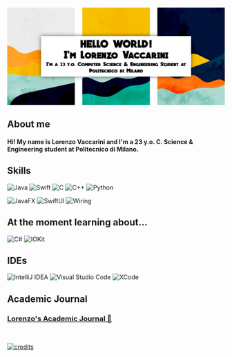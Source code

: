 <center>

![introImage](https://raw.githubusercontent.com/Vaccarini-Lorenzo/Vaccarini-Lorenzo/master/material/IntroImage.png)

</center>


## **About me**
#### Hi! My name is Lorenzo Vaccarini and I'm a 23 y.o. C. Science & Engineering student at Politecnico di Milano. <br />



## **Skills**
![Java](https://img.shields.io/badge/Java-purple?logo=Java&logoColor=white&style=for-the-badge)
![Swift](https://img.shields.io/badge/Swift-black?logo=swift&logoColor=red&style=for-the-badge)
![C](https://img.shields.io/badge/C-41a222?logo=C&logoColor=white&style=for-the-badge)
![C++](https://img.shields.io/badge/C++-1340bb?logo=Cplusplus&logoColor=white&style=for-the-badge)
![Python](https://img.shields.io/badge/python-blue?logo=python&logoColor=ffdd65&style=for-the-badge&logoWidth=)


![JavaFX](https://img.shields.io/badge/JavaFX-a000c5?logo=data%3Aimage%2Fpng%3Bbase64%2CiVBORw0KGgoAAAANSUhEUgAAACwAAAAfCAYAAACcai8CAAAH4ElEQVR42s1YBXQaSxT97u7u7u7ux75gdfc2qXtjOMRdfoDdhUWTYHGDaC2eeiPVeFK3KP8xy5bGSf%2F5wjn3rM7M3Tdv7n3DNZ7%2B9jWdvCmnsu5Rrb3iTXVB1bukvfJddLRVvqe2Vb5L5legI2DQUWWr%2FICwl8N1xbvQ9p3M0qpbr%2Fknf4bimnt5yozVXuGa%2FDlSYv90MXF0hkR5fKaEaJoJR0DTDAA60tfoGX1UNc%2BQwn2xsmlRMNkQrct47R8jG2uyvbYqSr%2BNzZU7WDyFg8HDHEye3MHkDwaLNzoYfAW0AfAxxwwx1hRjKnj0HyFbdvz07cvC1PuYPNzB5soAQA4II9KIqOIyGKMDkaU%2FdlGYpqzi2Lkb%2FxHC%2FgpLHJsncw2GuwYGoihy2BAoRgf6SPhgOK6M0eP%2FCNmCfS33zJFgFxFJBDkizebjjulC%2FNQcqbJ1TiBCixNznec0pO7zuQhE6xzAwiBVc4DCsugfISwlM35jodx05R8QniLABtbGJiUEazJfjDXbnkiwFjwhSy9%2B3Al5Ronz3HkPUPhEYlrRZcgz4VlW6RNY5tbHjYUV%2F4xC%2BMpNYTRR6og5FoeQB6JT8l%2B65v%2F2O366%2B7o1cfr9FFF60eCO1dEG%2BcH28%2BMuGEVa4at8PNWHS1h9ecp0fwGR4c9VWv3DDVk%2FejK%2BPKP4JQGR6sdTpfrzlKl%2BAhzOiXQ%2FLhzxVPtvwxpkVtc%2FOluMD1xJmA3wkZkWeDJgvLX44SURZIW7PY4UYo4Ubw3VZv0yWrv9bWevleqzv10QRNQxXfLJcPXB4csc4APbdPk7HxvWMDwl9wcOauAmPFWI9wnI9K89naWwpLwfwShOMXgESic2l1q8S8PUJVj29rtHahNltL%2B9IFS1l8VHRN3qw8UcS8LUlZHJee%2BOnL%2BYdS2TqxhEeJaE6IhMsT3tKeGiPYevWx%2BfHMYRYH0gaTAoFTGOQNHvR1jFubsarr%2Fy%2FRiz7SX4mDqQUUo2ASgV4XpxGFkXacp%2FddTBVkRqVbQ60FgSqq4t3Hv8lomsBWXu9vu9IrWZDDQ4DqAiNkOEnxepMn6i3wvVZ7%2B9JJQsRyaECMPRpe%2BLgjUHos2Fb49e4LSdvWFhsHoHa0hKzA3WtC4IIRULglXy%2BSGkfGEwIETtRrD73uoovUSdV36ns78QQ%2FbnsyTyi05b%2FgNArQfM4R2pKSk%2F1HZLclHto96R2mIWf7D5OFNpQRDZGKTJ%2BWl387lrx4jKtkdnS5VNzCGE6QWAjny33I0ESAMHD7cItx48dh3SdH3e%2BklcmSsv5UAYADYvIjOiV0UZaljO9HPXGyi6cyXKs3Em%2B5fjTmOgLvvzaSKsG6ZwGDGGh2ACpogUlwJU6az8PUeuq25ouh4MJ8NJZujMUYHB6ciia6dDxlsK3vYo7%2BCr13P4NEmqZqCj7TkwFMlF4bqaMKMdlZJ6W9nzYNNNjNH7QtY%2FW6JsEygzZnpEtrHj%2FHUbEowZdJFDrWzcMUmgcEDUB6aJCIcnmCoiBqDecEwTKgc2JRqT3cWUecFUkaJnKFE6sjNEinMiMp1jq6y73rNCvaj6vnmQ6FemAVuAO9bGp5AhhvzvQvS5HiEYxB%2Fe%2Fz4U2sSbbZ9edrCs0qeWRuiqh0cXhzpZeVakSpuaUb7XI7K0vLw8XUKcAcJ0GkC0VJfAMGb%2BXbs%2F0Hzi%2Bg3xKeFQQI0QYTm4INmmyCl%2FfkKdglf%2FcTl%2F%2BZTQg2Ic0RdW%2Fa0tTfPZ7mvB1rUcepENylsMQEna2rhku2X7nts96vTw6b5r18Wl%2BDC5bpFnAxaHaUrrOi%2FddLVktbay23z%2BNIdQuxKMVpFBoPV5sgDr9%2FkzySuzbPcN43Zs3996q3eEVs%2B6YppYUKyviNLLrpZsWtn%2Bm3zllo1TBE5SlEwCUEAmC7HuOUGqzj%2F4hLtAAswPwg9LtZmfjNt5lKnw2aXh2jomH1VWlJBDtAPwtOVXQ9ZYWnO9j8zInSbCL%2FyBCEE94ZJJSI3%2BzYmmwHhr4XegGr1ONXKaB11DgJ0XZpftHzvKQlXmN7MkSmQYtElMgpIuxmT7aqJk82obb4D1sHGaELtA7wfpLRZIZN%2BmRHMClrX9rgPt564NUBhDOHzqGUUcvTMQSGZ6jTnIFpllMYeukFzH2VK8L6%2B24f6JEvbBzLNgO3%2BGLg9p253Ex%2FuhzjCq8sruod9NKq66e0kIWclALujeLMwLVHYlWkveGnWQ1VHJ2KDFAKmxOi6laqJko832mdPFih7qo2UuQA4D%2Bc0ykyy3ct%2Ftw%2BU0%2F%2BsFQaqTtHXTsro8XFNsLq29d8SBloVryoaWlH5yS6CnRJ3TKybTWUD2Em3NtGSx%2BYqBdfFJOo1tx10jtd2%2B7%2Fj1%2FnLrkkkCvI%2BqR1ChhdJnfawhKmfngcFmUn2049Z5waozrCFiDoUQ0xOyDe1nrpVq0n6A7XwXzAxttYgsByK8MkpbYNy26%2B6x%2BlDlV98LilTIdOYzgOUiPVOiPBluyBu8jnLLdj27JFBWPU%2BC1cyT4AiLg4gava38GU8I67KKHlkXoTTOkRI1CyRKaE%2B4%2BpHXrIvWmomcnXd79reY%2FaVlwUTxXDGB%2BpgjBT5ieY1vLKkx5pbcNrjw6Tx7Q13XpRvruroR6jsm9ndSQ1fPDXUdl26s7%2BxGoPo6f2ND28nrJtJPfYeTR7ebB%2FRzqPPcoJT4C9PUGz2WKjCSAAAAAElFTkSuQmCC&style=for-the-badge)
![SwiftUI](https://img.shields.io/badge/SwiftUI-black?logo=Swift&logoColor=white&style=for-the-badge)
![Wiring](https://img.shields.io/badge/Wiring-red?logo=data%3Aimage%2Fpng%3Bbase64%2CiVBORw0KGgoAAAANSUhEUgAAACEAAAAdCAYAAAAkXAW5AAAF60lEQVR42tWWA5Bka7aF873A2LZt2%2FZc27Ztq%2Frabdu2baPQLFfq8P%2B31tw67e5sD1cgtWLHt3ky91%2BjdFrv5ShtgC8XgJZt4GArtLQVvGpsPncQJYuG1btSE5KgEUnNHJTuPO6vlXyF67%2F3JV%2B3GFKsh5UbYNEWUPtrYROKD%2F%2FluMwUFTfDUYTUPCBNEAugIig1vcZ2xaffXjHwg3%2F6m6RtUOehPoVv3oDowZOOq%2BSNX7nsFtIIsRpMPcAMcw6JEVpv%2F9lPc8HVX3yvpBESEEQikBDUDGaMZNMyBBd9%2BP8rBp749ERhghhBlODatqD42PGnVfK6RSPqjQmkHiZlRCYgCkGlRmwPduWn3uRmDVjn5o2qd62bQebB7RDtgWsWoVLQctXxp6XN1RBph1Cw7YB4fH%2BI%2BPaffNUFLVBSqEYgEcTVc%2BHm9V%2BfDHqox37Bo5kDa8gYBIOZh1s%2FryJEtHxkIREHEwaZgI0PCJEMfrgnZ7A%2Ba7EPtqJ09Xc%2BmTuQ4rnDtqomIANUCW7llGRfT%2FGWH36d0jKcRBBiOCOwVq5E4dbvfT3dtATKBK8ezCmCwff3zh1M8aIRTWQEZQOLoH369%2FWEAx%2FuI6ZQcxD2cEpg8RUhol53vURJAUwM0QBUrEfpph9%2B5ZAQbH47hDKSOf037DdkhY1ZlRIVFLfMBSch6AAz4erXwmmIxBjCCdz0rguzHw4OMbKZzUFVQcZwU3ou2ivoCxdf5diDJIYkAZrHP79Q0gC%2BQjuSO371be8FqilEFRwGKN3%2Fu98eEiJZPKpFzWcT70GIR3ecsddR2zQvC%2Bg5Bm1YgHyXuzsRxdnqbV%2FR407d1Yopr8yNjEGSQoXglo5pzR2OwlXTzZSgoKwdxSGPDt35W%2Bnhvx7HGsOMId6jPLzD6HKXmzowp0iN4Zu3ofzI33YdK0T1YONsthxHiKrOOu%2FwIFbPAJShYEg7RP97e%2B78rW1ap5WmIUwIXGxC4dETTiv1uKeTUAjfDtHSgMJjJ56ZVaHqxFNMEjgTqDf4besQXva19xw%2BxPYDlJWw3P36qmxWLv7c6yksgDWGGiEd%2FcL4bF373N%2BTOc2q41sb0PrIqednbVs4dCszg0jhiBANe3J47nAVrpkJiAerQtkjfOWim7JW9Huwj0gKYYOkbShf%2F42PZxADHuqfqmw%2FQq2b0frYKRcWr%2F7iByguQtghFYXLN6J880%2B%2FftgQcfV8qGo2D8QJgifPuaR8z29%2B7lpqkSrDEyFa0Ldupz8YVjXcZ8CEtLUarY%2BedlHU%2B%2FbnSASJpWAmRDMG1eaORHHNQpgaONvrCIVHTj4rHfviRBZCAg%2BNPcK7fvPjXf7Rz4wlNZASfONmND9w6vmubn5WMVMClzYjuC97vB%2B%2BouoFMBWwCtSXkK86%2FZK0blnWHrIIUUMt9lrpcS9MIlWkRnCb69BYdeFtKRUhZFBOUZ7bp658wYf%2B74grATOIKCioR2v%2FR4eTDzIwkRRtva9%2Fca%2B7MfHVGaQCUodw03I0jXplSWoOIgT1Acq3%2F%2FQ7uSOV27wcMEBUELVsRnnDUohGYE3hgibs55%2FWcwmbQNQjaVuJcvUSsHqYpIhXT5Pc0chvXZlBmCokTUBJnAEJE8LhHUbs5581aL0YZ%2B1KJITnCMYepCnCx04%2B9agg6DUIVUAzEECzIQWICogu%2B9Tr96vE%2FKGbBAxBAm8KFgGrQ9RQg8xw9BAGMwCG7NXEI149IankTxcO2ypgqCUQJSA1lOARDH956lFDaP1aqCpMOXtVU0hLHcLHTq3833HJqCYx3v6AMoISoegKSK78zgeOGsIaq0Hs4TQBiUfKCdJRL0044CAvnVAkZXhxaH8VDhHPG9GQOxZp0zok7BAYQXyMpNiA8h0%2F%2B%2B6B%2FOnKCWGkHkyEWFMQRQjv%2BvOvjwnCtqzLbr60B7UCSsuGFg7m9yvHl0RSmHcgVriNq5A7VgW97uucjnhiUDqyw1A3%2BJVx0b2%2F%2F%2FnB%2FOGLV90Zj3x2TGHcM9P9oCf7lx84%2Frjc%2F6r%2BAbAVjFHELayDAAAAAElFTkSuQmCC&style=for-the-badge)

## **At the moment learning about...**

![C#](https://img.shields.io/badge/C%23-darkgreen?logo=C%20Sharp&logoColor=white&style=for-the-badge)
![IOKit](https://img.shields.io/badge/Core%20Graphics-black?logo=Apple&logoColor=white&style=for-the-badge)

## **IDEs**

![IntelliJ IDEA](https://img.shields.io/badge/IntelliJIDEA-ff0047.svg?style=for-the-badge&logo=intellij-idea&logoColor=white)
![Visual Studio Code](https://img.shields.io/badge/Visual%20Studio%20Code-6eb1fa.svg?style=for-the-badge&logo=visual-studio-code&logoColor=white)
![XCode](https://img.shields.io/badge/XCode-0079ff.svg?style=for-the-badge&logo=xcode&logoColor=white)

## **Academic Journal**

### [Lorenzo's Academic Journal 📕](https://github.com/Vaccarini-Lorenzo/Academic-Journal)

<br>

[![credits](http://img.shields.io/badge/Academic%20Journal-Builder-purple?labelColor=orange&style=for-the-badge)](https://github.com/Vaccarini-Lorenzo/Academic-Journal-Builder)
